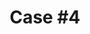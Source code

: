 ---
title: "Case #4"
description: ""
order: 4
featured: false

hero-image: #/assets/images/
hero-caption: ""
summary-problem: "Add multiple heathbars to the HUD in the least obtrusive way possible"
summary-solution: "Segmented icons doubling as health bars; dynamic opacity of health bars"
summary-outcome: ""
---